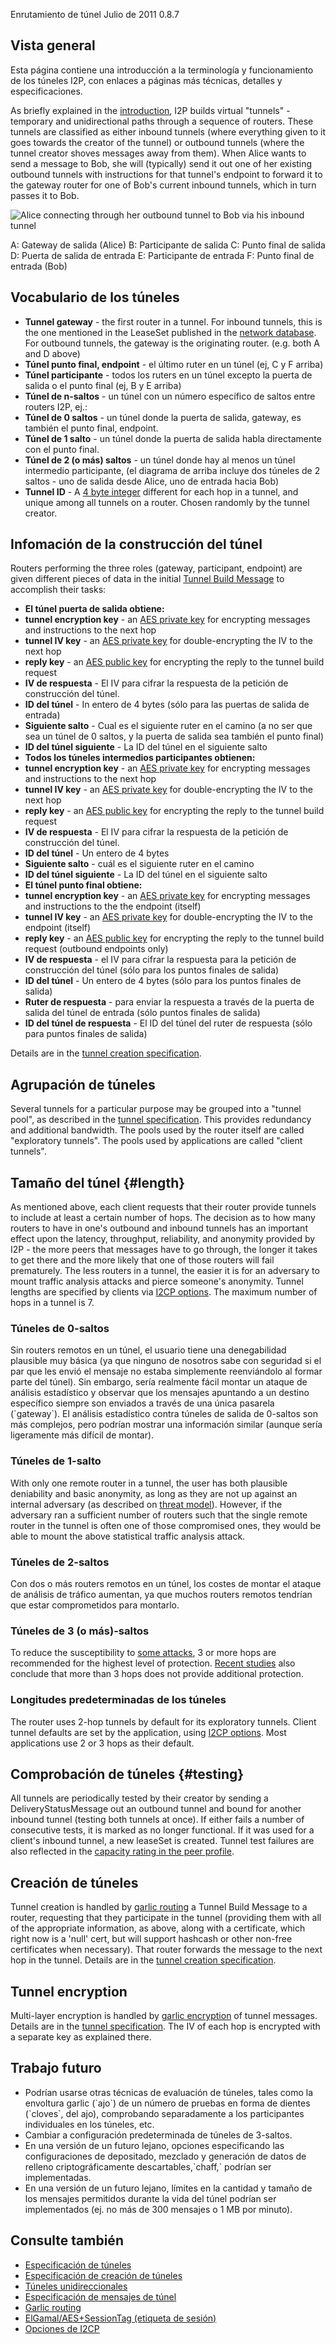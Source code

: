  Enrutamiento de
túnel Julio de 2011
0.8.7 

## Vista general

Esta página contiene una introducción a la terminología y funcionamiento
de los túneles I2P, con enlaces a páginas más técnicas, detalles y
especificaciones.

As briefly explained in the [introduction](), I2P
builds virtual \"tunnels\" - temporary and unidirectional paths through
a sequence of routers. These tunnels are classified as either inbound
tunnels (where everything given to it goes towards the creator of the
tunnel) or outbound tunnels (where the tunnel creator shoves messages
away from them). When Alice wants to send a message to Bob, she will
(typically) send it out one of her existing outbound tunnels with
instructions for that tunnel\'s endpoint to forward it to the gateway
router for one of Bob\'s current inbound tunnels, which in turn passes
it to Bob.

![Alice connecting through her outbound tunnel to Bob via his inbound
tunnel](images/tunnelSending.png "Alice connecting through her outbound tunnel to Bob via his inbound tunnel")

 A: Gateway de salida (Alice)
 B: Participante de salida
 C: Punto final de salida
 D: Puerta de salida de entrada
 E: Participante de entrada
 F: Punto final de entrada (Bob)

## Vocabulario de los túneles

- **Tunnel gateway** - the first router in a tunnel. For inbound
 tunnels, this is the one mentioned in the LeaseSet published in the
 [network database](). For outbound tunnels,
 the gateway is the originating router. (e.g. both A and D above)
- **Túnel punto final, endpoint** - el último ruter en un túnel (ej, C
 y F arriba)
- **Túnel participante** - todos los ruters en un túnel excepto la
 puerta de salida o el punto final (ej, B y E arriba)
- **Túnel de n-saltos** - un túnel con un número específico de saltos
 entre routers I2P, ej.:
 - **Túnel de 0 saltos** - un túnel donde la puerta de salida,
 gateway, es también el punto final, endpoint.
 - **Túnel de 1 salto** - un túnel donde la puerta de salida habla
 directamente con el punto final.
 - **Túnel de 2 (o más) saltos** - un túnel donde hay al menos un
 túnel intermedio participante, (el diagrama de arriba incluye
 dos túneles de 2 saltos - uno de salida desde Alice, uno de
 entrada hacia Bob)
- **Tunnel ID** - A [4 byte
 integer](#type_TunnelId) different
 for each hop in a tunnel, and unique among all tunnels on a router.
 Chosen randomly by the tunnel creator.

## Infomación de la construcción del túnel

Routers performing the three roles (gateway, participant, endpoint) are
given different pieces of data in the initial [Tunnel Build
Message]() to accomplish their tasks:

- **El túnel puerta de salida obtiene:**
 - **tunnel encryption key** - an [AES private
 key](#type_SessionKey) for
 encrypting messages and instructions to the next hop
 - **tunnel IV key** - an [AES private
 key](#type_SessionKey) for
 double-encrypting the IV to the next hop
 - **reply key** - an [AES public
 key](#type_SessionKey) for
 encrypting the reply to the tunnel build request
 - **IV de respuesta** - El IV para cifrar la respuesta de la
 petición de construcción del túnel.
 - **ID del túnel** - In entero de 4 bytes (sólo para las puertas
 de salida de entrada)
 - **Siguiente salto** - Cual es el siguiente ruter en el camino (a
 no ser que sea un túnel de 0 saltos, y la puerta de salida sea
 también el punto final)
 - **ID del túnel siguiente** - La ID del túnel en el siguiente
 salto
- **Todos los túneles intermedios participantes obtienen:**
 - **tunnel encryption key** - an [AES private
 key](#type_SessionKey) for
 encrypting messages and instructions to the next hop
 - **tunnel IV key** - an [AES private
 key](#type_SessionKey) for
 double-encrypting the IV to the next hop
 - **reply key** - an [AES public
 key](#type_SessionKey) for
 encrypting the reply to the tunnel build request
 - **IV de respuesta** - El IV para cifrar la respuesta de la
 petición de construcción del túnel.
 - **ID del túnel** - Un entero de 4 bytes
 - **Siguiente salto** - cuál es el siguiente ruter en el camino
 - **ID del túnel siguiente** - La ID del túnel en el siguiente
 salto
- **El túnel punto final obtiene:**
 - **tunnel encryption key** - an [AES private
 key](#type_SessionKey) for
 encrypting messages and instructions to the the endpoint
 (itself)
 - **tunnel IV key** - an [AES private
 key](#type_SessionKey) for
 double-encrypting the IV to the endpoint (itself)
 - **reply key** - an [AES public
 key](#type_SessionKey) for
 encrypting the reply to the tunnel build request (outbound
 endpoints only)
 - **IV de respuesta** - el IV para cifrar la respuesta para la
 petición de construcción del túnel (sólo para los puntos finales
 de salida)
 - **ID del túnel** - Un entero de 4 bytes (sólo para los puntos
 finales de salida)
 - **Ruter de respuesta** - para enviar la respuesta a través de la
 puerta de salida del túnel de entrada (sólo puntos finales de
 salida)
 - **ID del túnel de respuesta** - El ID del túnel del ruter de
 respuesta (sólo para puntos finales de salida)

Details are in the [tunnel creation
specification]().

## Agrupación de túneles

Several tunnels for a particular purpose may be grouped into a \"tunnel
pool\", as described in the [tunnel
specification](#tunnel.pooling). This
provides redundancy and additional bandwidth. The pools used by the
router itself are called \"exploratory tunnels\". The pools used by
applications are called \"client tunnels\".

## Tamaño del túnel {#length}

As mentioned above, each client requests that their router provide
tunnels to include at least a certain number of hops. The decision as to
how many routers to have in one\'s outbound and inbound tunnels has an
important effect upon the latency, throughput, reliability, and
anonymity provided by I2P - the more peers that messages have to go
through, the longer it takes to get there and the more likely that one
of those routers will fail prematurely. The less routers in a tunnel,
the easier it is for an adversary to mount traffic analysis attacks and
pierce someone\'s anonymity. Tunnel lengths are specified by clients via
[I2CP options](#options). The maximum number of
hops in a tunnel is 7.

### Túneles de 0-saltos

Sin routers remotos en un túnel, el usuario tiene una denegabilidad
plausible muy básica (ya que ninguno de nosotros sabe con seguridad si
el par que les envió el mensaje no estaba simplemente reenviándolo al
formar parte del túnel). Sin embargo, sería realmente fácil montar un
ataque de análisis estadístico y observar que los mensajes apuntando a
un destino específico siempre son enviados a través de una única
pasarela (\`gateway\`). El análisis estadístico contra túneles de salida
de 0-saltos son más complejos, pero podrían mostrar una información
similar (aunque sería ligeramente más difícil de montar).

### Túneles de 1-salto

With only one remote router in a tunnel, the user has both plausible
deniability and basic anonymity, as long as they are not up against an
internal adversary (as described on [threat
model]()). However, if the adversary ran a
sufficient number of routers such that the single remote router in the
tunnel is often one of those compromised ones, they would be able to
mount the above statistical traffic analysis attack.

### Túneles de 2-saltos

Con dos o más routers remotos en un túnel, los costes de montar el
ataque de análisis de tráfico aumentan, ya que muchos routers remotos
tendrían que estar comprometidos para montarlo.

### Túneles de 3 (o más)-saltos

To reduce the susceptibility to [some attacks](), 3
or more hops are recommended for the highest level of protection.
[Recent studies]() also conclude that more than 3
hops does not provide additional protection.

### Longitudes predeterminadas de los túneles

The router uses 2-hop tunnels by default for its exploratory tunnels.
Client tunnel defaults are set by the application, using [I2CP
options](#options). Most applications use 2 or 3
hops as their default.

## Comprobación de túneles {#testing}

All tunnels are periodically tested by their creator by sending a
DeliveryStatusMessage out an outbound tunnel and bound for another
inbound tunnel (testing both tunnels at once). If either fails a number
of consecutive tests, it is marked as no longer functional. If it was
used for a client\'s inbound tunnel, a new leaseSet is created. Tunnel
test failures are also reflected in the [capacity rating in the peer
profile](#capacity).

## Creación de túneles

Tunnel creation is handled by [garlic
routing]() a Tunnel Build Message to a
router, requesting that they participate in the tunnel (providing them
with all of the appropriate information, as above, along with a
certificate, which right now is a \'null\' cert, but will support
hashcash or other non-free certificates when necessary). That router
forwards the message to the next hop in the tunnel. Details are in the
[tunnel creation specification]().

## Tunnel encryption

Multi-layer encryption is handled by [garlic
encryption]() of tunnel messages. Details
are in the [tunnel specification](). The IV
of each hop is encrypted with a separate key as explained there.

## Trabajo futuro

- Podrían usarse otras técnicas de evaluación de túneles, tales como
 la envoltura garlic (\`ajo\`) de un número de pruebas en forma de
 dientes (\`cloves\`, del ajo), comprobando separadamente a los
 participantes individuales en los túneles, etc.
- Cambiar a configuración predeterminada de túneles de 3-saltos.
- En una versión de un futuro lejano, opciones especificando las
 configuraciones de depositado, mezclado y generación de datos de
 relleno criptográficamente descartables,\`chaff,\` podrían ser
 implementadas.
- En una versión de un futuro lejano, límites en la cantidad y tamaño
 de los mensajes permitidos durante la vida del túnel podrían ser
 implementados (ej. no más de 300 mensajes o 1 MB por minuto).

## Consulte también

- [Especificación de
 túneles]()
- [Especificación de creación de
 túneles]()
- [Túneles
 unidireccionales]()
- [Especificación de mensajes de
 túnel]()
- [Garlic
 routing]()
- [ElGamal/AES+SessionTag (etiqueta de
 sesión)]()
- [Opciones de
 I2CP](#options)


